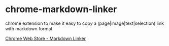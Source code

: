 chrome-markdown-linker
======================

chrome extension to make it easy to copy a (page|image|text|selection) link with markdown format

[Chrome Web Store - Markdown Linker](https://chrome.google.com/webstore/detail/kgadgjmlofjccpefhdagbonmohjknlll)

